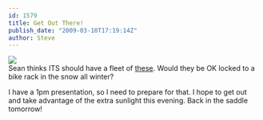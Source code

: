 ```yaml
---
id: 1579
title: Get Out There!
publish_date: "2009-03-10T17:19:14Z"
author: Steve
---
```

[![](http://www.flagstafffrenzy.org/wp-content/uploads/2009/03/beru-f1systems-factor-001-bicycle.jpg)](http://i.gizmodo.com/5167137/this-is-the-worlds-most-advanced-bike-and-it-has-an-on%20board-computer)  
Sean thinks ITS should have a fleet of [these](http://i.gizmodo.com/5167137/this-is-the-worlds-most-advanced-bike-and-it-has-an-on%20board-computer). Would they be OK locked to a bike rack in the snow all winter?

I have a 1pm presentation, so I need to prepare for that. I hope to get out and take advantage of the extra sunlight this evening. Back in the saddle tomorrow!
